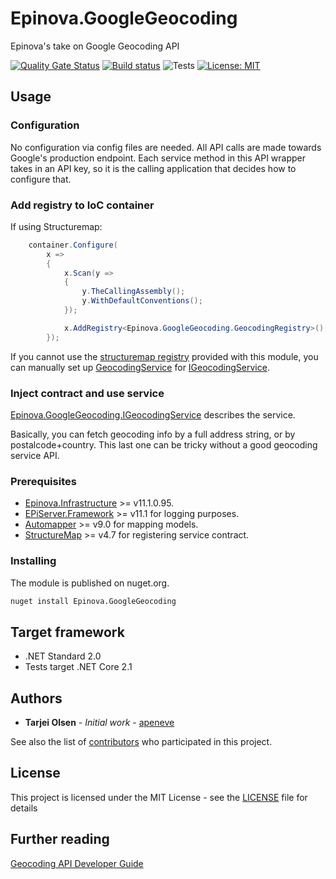 # Epinova.GoogleGeocoding
Epinova's take on Google Geocoding API

[![Quality Gate Status](https://sonarcloud.io/api/project_badges/measure?project=Epinova.GoogleGeocoding&metric=alert_status)](https://sonarcloud.io/dashboard?id=Epinova.GoogleGeocoding)
[![Build status](https://ci.appveyor.com/api/projects/status/p885ysgt6kdm8isg/branch/master?svg=true)](https://ci.appveyor.com/project/Epinova_AppVeyor_Team/epinova-googlegeocoding/branch/master)
![Tests](https://img.shields.io/appveyor/tests/Epinova_AppVeyor_Team/epinova-googlegeocoding.svg)
[![License: MIT](https://img.shields.io/badge/License-MIT-yellow.svg)](https://opensource.org/licenses/MIT)


## Usage

### Configuration

No configuration via config files are needed. All API calls are made towards Google's production endpoint.
Each service method in this API wrapper takes in an API key, so it is the calling application that decides how to configure that.

### Add registry to IoC container

If using Structuremap:
```csharp
    container.Configure(
        x =>
        {
            x.Scan(y =>
            {
                y.TheCallingAssembly();
                y.WithDefaultConventions();
            });

            x.AddRegistry<Epinova.GoogleGeocoding.GeocodingRegistry>();
        });
```

If you cannot use the [structuremap registry](src/GeocodingRegistry.cs) provided with this module,
you can manually set up [GeocodingService](src/GeocodingService.cs) for [IGeocodingService](src/IGeocodingService.cs).

### Inject contract and use service

[Epinova.GoogleGeocoding.IGeocodingService](src/IGeocodingService.cs) describes the service.

Basically, you can fetch geocoding info by a full address string, or by postalcode+country. This last one can be tricky without a good geocoding service API.

### Prerequisites

* [Epinova.Infrastructure](https://github.com/Epinova/Epinova.Infrastructure) >= v11.1.0.95.
* [EPiServer.Framework](http://www.episerver.com/web-content-management) >= v11.1 for logging purposes.
* [Automapper](https://github.com/AutoMapper/AutoMapper) >= v9.0 for mapping models.
* [StructureMap](http://structuremap.github.io/) >= v4.7 for registering service contract.

### Installing

The module is published on nuget.org.

```bat
nuget install Epinova.GoogleGeocoding
```

## Target framework

* .NET Standard 2.0
* Tests target .NET Core 2.1

## Authors

* **Tarjei Olsen** - *Initial work* - [apeneve](https://github.com/apeneve)

See also the list of [contributors](https://github.com/Epinova/Epinova.GoogleGeocoding/contributors) who participated in this project.

## License

This project is licensed under the MIT License - see the [LICENSE](LICENSE) file for details

## Further reading

[Geocoding API Developer Guide](https://developers.google.com/maps/documentation/geocoding/intro)